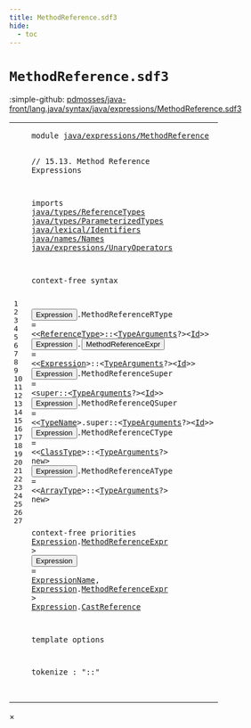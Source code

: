 ```yaml
---
title: MethodReference.sdf3
hide:
  - toc
---
```


# `MethodReference.sdf3`

:simple-github: [pdmosses/java-front/lang.java/syntax/java/expressions/MethodReference.sdf3]

[pdmosses/java-front/lang.java/syntax/java/expressions/MethodReference.sdf3]: https://github.com/pdmosses/java-front/blob/master/lang.java/syntax/java/expressions/MethodReference.sdf3 "The source file on GitHub"

<div class="sdf3"><table class="highlighttable"><tbody><tr><td class="linenos"><div class="linenodiv"><pre><span></span>1
2
3
4
5
6
7
8
9
10
11
12
13
14
15
16
17
18
19
20
21
22
23
24
25
26
27
</pre></div></td>
<td class="code"><pre><code><span class="keyword">module</span> <a href="../Main.sdf3/#java/expressions/MethodReference_13_3" id="java/expressions/MethodReference_1_8" title="a definition with a single reference">java/expressions/MethodReference</a>

<span class="layout">// 15.13. Method Reference Expressions</span>

<span class="keyword">imports</span>
  <a href="../../types/ReferenceTypes.sdf3/#java/types/ReferenceTypes_1_8" id="java/types/ReferenceTypes_6_3" title="a reference to a single-file definition">java/types/ReferenceTypes</a>
  <a href="../../types/ParameterizedTypes.sdf3/#java/types/ParameterizedTypes_1_8" id="java/types/ParameterizedTypes_7_3" title="a reference to a single-file definition">java/types/ParameterizedTypes</a>
  <a href="../../lexical/Identifiers.sdf3/#java/lexical/Identifiers_1_8" id="java/lexical/Identifiers_8_3" title="a reference to a single-file definition">java/lexical/Identifiers</a>
  <a href="../../names/Names.sdf3/#java/names/Names_1_8" id="java/names/Names_9_3" title="a reference to a single-file definition">java/names/Names</a>
  <a href="../UnaryOperators.sdf3/#java/expressions/UnaryOperators_1_8" id="java/expressions/UnaryOperators_10_3" title="a reference to a single-file definition">java/expressions/UnaryOperators</a>

<span class="keyword">context-free syntax</span>
  
  <button class="modal-open" id="Expression_14_3" title="a definition with multiple references" data-urls="#Expression line 15_40, 22_3, 23_3, 23_37">Expression</button>.<span class="cons_Constructor"><span id="MethodReferenceRType_14_14" title="a definition with no references">MethodReferenceRType</span></span>  = &lt;&lt;<a href="../../types/ReferenceTypes.sdf3/#ReferenceType_13_3" id="ReferenceType_14_40" title="a reference to a single-file definition">ReferenceType</a>&gt;<span class="cons_String">::</span>&lt;<a href="../../types/ParameterizedTypes.sdf3/#TypeArguments_11_3" id="TypeArguments_14_57" title="a reference to a single-file definition">TypeArguments</a>?&gt;&lt;<a href="../../lexical/Identifiers.sdf3/#Id_15_3" id="Id_14_73" title="a reference to a single-file definition">Id</a>&gt;&gt;
  <button class="modal-open" id="Expression_15_3" title="a definition with multiple references" data-urls="#Expression line 15_40, 22_3, 23_3, 23_37">Expression</button>.<span class="cons_Constructor"><button class="modal-open" id="MethodReferenceExpr_15_14" title="a definition with multiple references" data-urls="#MethodReferenceExpr line 22_14, 23_14">MethodReferenceExpr</button></span>   = &lt;&lt;<a href="#Expression_14_3" id="Expression_15_40" title="a reference to a single-file definition">Expression</a>&gt;<span class="cons_String">::</span>&lt;<a href="../../types/ParameterizedTypes.sdf3/#TypeArguments_11_3" id="TypeArguments_15_54" title="a reference to a single-file definition">TypeArguments</a>?&gt;&lt;<a href="../../lexical/Identifiers.sdf3/#Id_15_3" id="Id_15_70" title="a reference to a single-file definition">Id</a>&gt;&gt;
  <button class="modal-open" id="Expression_16_3" title="a definition with multiple references" data-urls="#Expression line 15_40, 22_3, 23_3, 23_37">Expression</button>.<span class="cons_Constructor"><span id="MethodReferenceSuper_16_14" title="a definition with no references">MethodReferenceSuper</span></span>  = &lt;<span class="cons_String">super::</span>&lt;<a href="../../types/ParameterizedTypes.sdf3/#TypeArguments_11_3" id="TypeArguments_16_47" title="a reference to a single-file definition">TypeArguments</a>?&gt;&lt;<a href="../../lexical/Identifiers.sdf3/#Id_15_3" id="Id_16_63" title="a reference to a single-file definition">Id</a>&gt;&gt;
  <button class="modal-open" id="Expression_17_3" title="a definition with multiple references" data-urls="#Expression line 15_40, 22_3, 23_3, 23_37">Expression</button>.<span class="cons_Constructor"><span id="MethodReferenceQSuper_17_14" title="a definition with no references">MethodReferenceQSuper</span></span> = &lt;&lt;<a href="../../names/Names.sdf3/#TypeName_11_3" id="TypeName_17_40" title="a reference to a single-file definition">TypeName</a>&gt;<span class="cons_String">.super::</span>&lt;<a href="../../types/ParameterizedTypes.sdf3/#TypeArguments_11_3" id="TypeArguments_17_58" title="a reference to a single-file definition">TypeArguments</a>?&gt;&lt;<a href="../../lexical/Identifiers.sdf3/#Id_15_3" id="Id_17_74" title="a reference to a single-file definition">Id</a>&gt;&gt;
  <button class="modal-open" id="Expression_18_3" title="a definition with multiple references" data-urls="#Expression line 15_40, 22_3, 23_3, 23_37">Expression</button>.<span class="cons_Constructor"><span id="MethodReferenceCType_18_14" title="a definition with no references">MethodReferenceCType</span></span> = &lt;&lt;<a href="../../types/ReferenceTypes.sdf3/#ClassType_14_3" id="ClassType_18_39" title="a reference to a single-file definition">ClassType</a>&gt;<span class="cons_String">::</span>&lt;<a href="../../types/ParameterizedTypes.sdf3/#TypeArguments_11_3" id="TypeArguments_18_52" title="a reference to a single-file definition">TypeArguments</a>?&gt; <span class="cons_String">new</span>&gt;
  <button class="modal-open" id="Expression_19_3" title="a definition with multiple references" data-urls="#Expression line 15_40, 22_3, 23_3, 23_37">Expression</button>.<span class="cons_Constructor"><span id="MethodReferenceAType_19_14" title="a definition with no references">MethodReferenceAType</span></span> = &lt;&lt;<a href="../../types/ReferenceTypes.sdf3/#ArrayType_16_3" id="ArrayType_19_39" title="a reference to a single-file definition">ArrayType</a>&gt;<span class="cons_String">::</span>&lt;<a href="../../types/ParameterizedTypes.sdf3/#TypeArguments_11_3" id="TypeArguments_19_52" title="a reference to a single-file definition">TypeArguments</a>?&gt; <span class="cons_String">new</span>&gt;
  
<span class="keyword">context-free priorities</span>
  <a href="#Expression_14_3" id="Expression_22_3" title="a reference to a single-file definition">Expression</a>.<span class="cons_Constructor"><a href="#MethodReferenceExpr_15_14" id="MethodReferenceExpr_22_14" title="a reference to a single-file definition">MethodReferenceExpr</a></span> &gt; <button class="modal-open" id="Expression_22_36" title="a definition with multiple references" data-urls="#Expression line 15_40, 22_3, 23_3, 23_37">Expression</button> = <a href="../../names/Names.sdf3/#ExpressionName_13_3" id="ExpressionName_22_49" title="a reference to a single-file definition">ExpressionName</a>,
  <a href="#Expression_14_3" id="Expression_23_3" title="a reference to a single-file definition">Expression</a>.<span class="cons_Constructor"><a href="#MethodReferenceExpr_15_14" id="MethodReferenceExpr_23_14" title="a reference to a single-file definition">MethodReferenceExpr</a></span> &gt;  <a href="#Expression_14_3" id="Expression_23_37" title="a reference to a single-file definition">Expression</a>.<span class="cons_Constructor"><a href="../UnaryOperators.sdf3/#CastReference_23_14" id="CastReference_23_48" title="a reference to a single-file definition">CastReference</a></span>
  
<span class="keyword">template options</span>
  
  <span class="keyword">tokenize</span> : "::"  
</code></pre></td></tr></tbody></table></div>

<div id="modal">
  <div id="modal-content">
    <span id="modal-close">&times;</span>
    <h2 id="modal-h2"></h2>
    <p  id="modal-p"></p>
    <ul id="modal-ul"></ul>
  </div>
</div>
